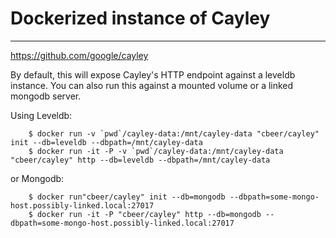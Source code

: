 # Dockerized instance of Cayley
-------------------------------

https://github.com/google/cayley

By default, this will expose Cayley's HTTP endpoint against a leveldb instance. You can also run this against a mounted volume or a linked mongodb server.

Using Leveldb:

```
    $ docker run -v `pwd`/cayley-data:/mnt/cayley-data "cbeer/cayley" init --db=leveldb --dbpath=/mnt/cayley-data
    $ docker run -it -P -v `pwd`/cayley-data:/mnt/cayley-data "cbeer/cayley" http --db=leveldb --dbpath=/mnt/cayley-data
```

or Mongodb:

```
    $ docker run"cbeer/cayley" init --db=mongodb --dbpath=some-mongo-host.possibly-linked.local:27017
    $ docker run -it -P "cbeer/cayley" http --db=mongodb --dbpath=some-mongo-host.possibly-linked.local:27017
```
